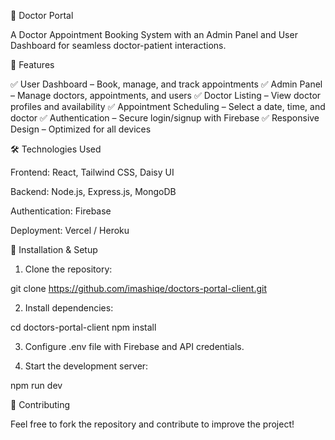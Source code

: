 🏥 Doctor Portal

A Doctor Appointment Booking System with an Admin Panel and User Dashboard for seamless doctor-patient interactions.

🚀 Features

✅ User Dashboard – Book, manage, and track appointments
✅ Admin Panel – Manage doctors, appointments, and users
✅ Doctor Listing – View doctor profiles and availability
✅ Appointment Scheduling – Select a date, time, and doctor
✅ Authentication – Secure login/signup with Firebase
✅ Responsive Design – Optimized for all devices

🛠️ Technologies Used

Frontend: React, Tailwind CSS, Daisy UI

Backend: Node.js, Express.js, MongoDB

Authentication: Firebase

Deployment: Vercel / Heroku


📌 Installation & Setup

1. Clone the repository:

git clone https://github.com/imashiqe/doctors-portal-client.git


2. Install dependencies:

cd doctors-portal-client
npm install


3. Configure .env file with Firebase and API credentials.


4. Start the development server:

npm run dev



🎯 Contributing

Feel free to fork the repository and contribute to improve the project!

